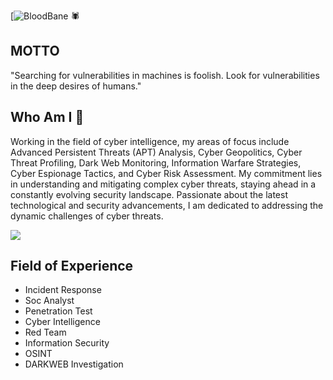 [![BloodBane](https://img.shields.io/badge/MadeBy-BloodBane-red) 🕷️

## MOTTO
"Searching for vulnerabilities in machines is foolish. Look for vulnerabilities in the deep desires of humans."


## Who Am I 👤
Working in the field of cyber intelligence, my areas of focus include Advanced Persistent Threats (APT) Analysis, Cyber Geopolitics, 
Cyber Threat Profiling, Dark Web Monitoring, Information Warfare Strategies, Cyber Espionage Tactics, and Cyber Risk Assessment. 
My commitment lies in understanding and mitigating complex cyber threats, staying ahead in a constantly evolving security landscape. 
Passionate about the latest technological and security advancements, I am dedicated to addressing the dynamic challenges of cyber threats.

<img src="https://github.com/emrekybs/emrekybs/blob/main/bn4.jpeg">

## Field of Experience
* Incident Response
* Soc Analyst
* Penetration Test
* Cyber Intelligence
* Red Team
* Information Security
* OSINT 
* DARKWEB Investigation
